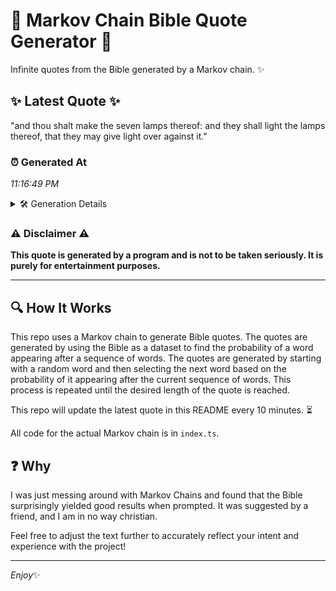 # 📖 Markov Chain Bible Quote Generator 📖

Infinite quotes from the Bible generated by a Markov chain. ✨

## ✨ Latest Quote ✨
"and thou shalt make the seven lamps thereof: and they shall light the lamps thereof, that they may give light over against it."

### ⏰ Generated At
*11:16:49 PM*

<details>
    <summary>🛠️ Generation Details</summary>
    <p>
        <strong>🌱 Seed:</strong> and<br>
        <strong>🔄 Iterations:</strong> 22<br>
        <strong>📜 Context History:</strong><br>[ and ]: thou<br>[ and, thou ]: shalt<br>[ and, thou, shalt ]: make<br>[ and, thou, shalt, make ]: the<br>[ and, thou, shalt, make, the ]: seven<br>[ and, thou, shalt, make, the, seven ]: lamps<br>[ thou, shalt, make, the, seven, lamps ]: thereof:<br>[ shalt, make, the, seven, lamps, thereof: ]: and<br>[ make, the, seven, lamps, thereof:, and ]: they<br>[ the, seven, lamps, thereof:, and, they ]: shall<br>[ seven, lamps, thereof:, and, they, shall ]: light<br>[ lamps, thereof:, and, they, shall, light ]: the<br>[ thereof:, and, they, shall, light, the ]: lamps<br>[ and, they, shall, light, the, lamps ]: thereof,<br>[ they, shall, light, the, lamps, thereof, ]: that<br>[ shall, light, the, lamps, thereof,, that ]: they<br>[ light, the, lamps, thereof,, that, they ]: may<br>[ the, lamps, thereof,, that, they, may ]: give<br>[ lamps, thereof,, that, they, may, give ]: light<br>[ thereof,, that, they, may, give, light ]: over<br>[ that, they, may, give, light, over ]: against<br>[ they, may, give, light, over, against ]: it.<br>
    </p>
</details>

### ⚠️ Disclaimer ⚠️
**This quote is generated by a program and is not to be taken seriously. It is purely for entertainment purposes.**

---

## 🔍 How It Works

This repo uses a Markov chain to generate Bible quotes. The quotes are generated by using the Bible as a dataset to find the probability of a word appearing after a sequence of words. The quotes are generated by starting with a random word and then selecting the next word based on the probability of it appearing after the current sequence of words. This process is repeated until the desired length of the quote is reached.

This repo will update the latest quote in this README every 10 minutes. ⏳

All code for the actual Markov chain is in `index.ts`.

## ❓ Why

I was just messing around with Markov Chains and found that the Bible surprisingly yielded good results when prompted. 
It was suggested by a friend, and I am in no way christian.

Feel free to adjust the text further to accurately reflect your intent and experience with the project!

---

*Enjoy*✨
